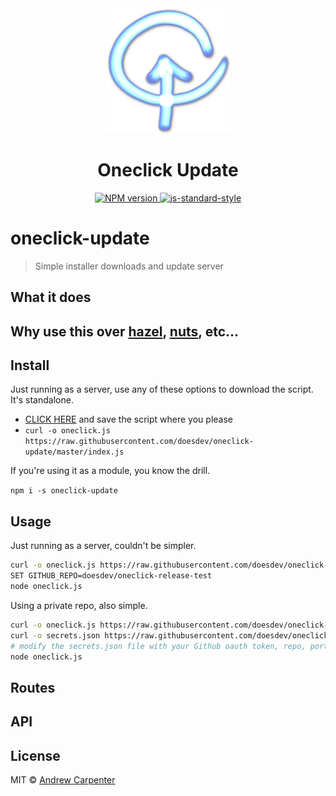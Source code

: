 <div align="center">
  <img src="oneclick.png" alt="SCRUD" width="200" />
  <h1>Oneclick Update</h1>
  <a href="https://npmjs.org/package/oneclick-update">
    <img src="https://badge.fury.io/js/oneclick-update.svg" alt="NPM version" />
  </a>
  <a href="https://github.com/feross/standard">
    <img src="https://img.shields.io/badge/code%20style-standard-brightgreen.svg?style=flat" alt="js-standard-style" />
  </a>
</div>

# oneclick-update

> Simple installer downloads and update server

## What it does

## Why use this over [hazel](https://github.com/zeit/hazel), [nuts](https://github.com/GitbookIO/nuts), etc...

## Install

Just running as a server, use any of these options to download the script. It's standalone.

- [CLICK HERE](https://raw.githubusercontent.com/doesdev/oneclick-update/master/index.js) and save the script where you please
- `curl -o oneclick.js https://raw.githubusercontent.com/doesdev/oneclick-update/master/index.js`

If you're using it as a module, you know the drill.

`npm i -s oneclick-update`

## Usage

Just running as a server, couldn't be simpler.

```sh
curl -o oneclick.js https://raw.githubusercontent.com/doesdev/oneclick-update/master/index.js
SET GITHUB_REPO=doesdev/oneclick-release-test
node oneclick.js
```

Using a private repo, also simple.
```sh
curl -o oneclick.js https://raw.githubusercontent.com/doesdev/oneclick-update/master/index.js
curl -o secrets.json https://raw.githubusercontent.com/doesdev/oneclick-update/master/secrets.example.json
# modify the secrets.json file with your Github oauth token, repo, port, and return URL
node oneclick.js
```

## Routes

## API

## License

MIT © [Andrew Carpenter](https://github.com/doesdev)
